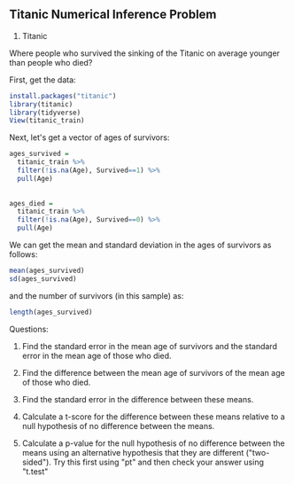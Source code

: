 Titanic Numerical Inference Problem
---------------------------------------

1. Titanic 

Where people who survived the sinking of the Titanic on average younger than people who died?

First, get the data:

```r
install.packages("titanic")
library(titanic)
library(tidyverse)
View(titanic_train)
```

Next, let's get a vector of ages of survivors:

```r
ages_survived = 
  titanic_train %>% 
  filter(!is.na(Age), Survived==1) %>% 
  pull(Age)
  
  
ages_died = 
  titanic_train %>% 
  filter(!is.na(Age), Survived==0) %>% 
  pull(Age)
```

We can get the mean and standard deviation in the ages of survivors as follows:

```r
mean(ages_survived)
sd(ages_survived)
```

and the number of survivors (in this sample) as:

```r
length(ages_survived)
```

Questions:

1. Find the standard error in the mean age of survivors and the standard error in the mean age of those who died.

2. Find the difference between the mean age of survivors of the mean age of those who died.

3. Find the standard error in the difference between these means.

4. Calculate a t-score for the difference between these means relative to a null hypothesis of no difference between the means.

5. Calculate a p-value for the null hypothesis of no difference between the means using an alternative hypothesis that they are different ("two-sided").  Try this first using "pt" and then check your answer using "t.test"




